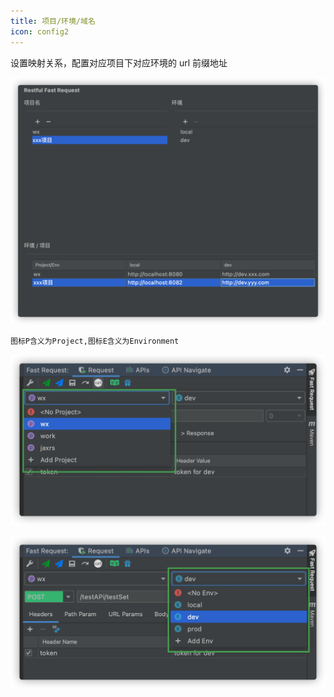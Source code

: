 ```yaml
---
title: 项目/环境/域名
icon: config2
---
```


设置映射关系，配置对应项目下对应环境的 url 前缀地址

![](../../.vuepress/public/img/projectEnvUrl.png)

```
图标P含义为Project,图标E含义为Environment
```

![dropdownProject](../../.vuepress/public/img/dropdownProject.png)

![dropdownEnv](../../.vuepress/public/img/dropdownEnv.png)
